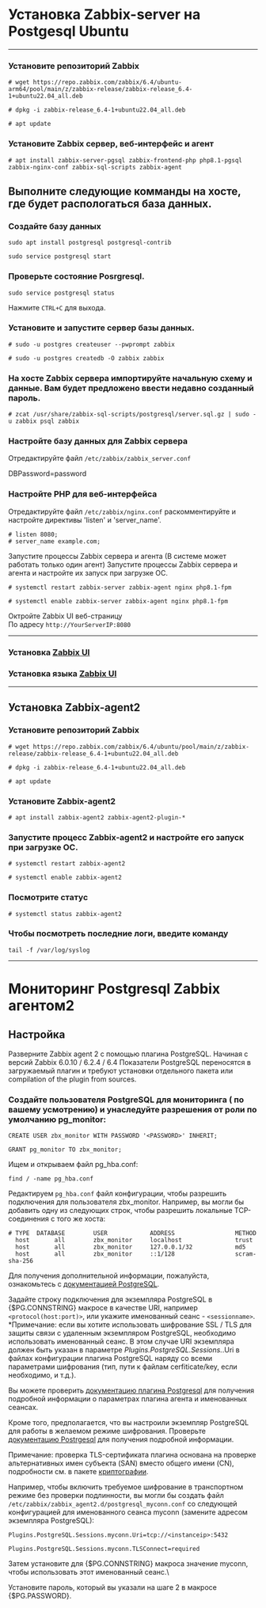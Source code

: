 # Установка Zabbix-server на Postgesql Ubuntu
***
### Установите репозиторий Zabbix 
```
# wget https://repo.zabbix.com/zabbix/6.4/ubuntu-arm64/pool/main/z/zabbix-release/zabbix-release_6.4-1+ubuntu22.04_all.deb
```
```
# dpkg -i zabbix-release_6.4-1+ubuntu22.04_all.deb
```
```
# apt update
```
### Установите Zabbix сервер, веб-интерфейс и агент
```
# apt install zabbix-server-pgsql zabbix-frontend-php php8.1-pgsql zabbix-nginx-conf zabbix-sql-scripts zabbix-agent
```
## Выполните следующие комманды на хосте, где будет распологаться база данных. ##
### Создайте базу данных
```
sudo apt install postgresql postgresql-contrib
```
```
sudo service postgresql start
```
### Проверьте состояние Posrgresql.
```
sudo service postgresql status
```
Нажмите ```CTRL+C``` для выхода.


### Установите и запустите сервер базы данных.


```
# sudo -u postgres createuser --pwprompt zabbix
```
```
# sudo -u postgres createdb -O zabbix zabbix
```


### На хосте Zabbix сервера импортируйте начальную схему и данные. Вам будет предложено ввести недавно созданный пароль.
```
# zcat /usr/share/zabbix-sql-scripts/postgresql/server.sql.gz | sudo -u zabbix psql zabbix
```

### Настройте базу данных для Zabbix сервера
Отредактируйте файл ```/etc/zabbix/zabbix_server.conf```

DBPassword=password

### Настройте PHP для веб-интерфейса
Отредактируйте файл ```/etc/zabbix/nginx.conf``` раскомментируйте и настройте директивы 'listen' и 'server_name'.
```
# listen 8080;
# server_name example.com;
```
Запустите процессы Zabbix сервера и агента (В системе может работать только один агент)
Запустите процессы Zabbix сервера и агента и настройте их запуск при загрузке ОС.
```
# systemctl restart zabbix-server zabbix-agent nginx php8.1-fpm
```
```
# systemctl enable zabbix-server zabbix-agent nginx php8.1-fpm
```
Октройте Zabbix UI веб-страницу\
По адресу ```http://YourServerIP:8080```
***
### Установка [Zabbix UI](https://www.zabbix.com/documentation/6.0/ru/manual/installation/frontend/)

### Установка языка [Zabbix UI](https://www.zabbix.com/documentation/6.0/ru/manual/appendix/install/locales/)

***

## Установка Zabbix-agent2

### Установите репозиторий Zabbix #
```
# wget https://repo.zabbix.com/zabbix/6.4/ubuntu/pool/main/z/zabbix-release/zabbix-release_6.4-1+ubuntu22.04_all.deb
```
```
# dpkg -i zabbix-release_6.4-1+ubuntu22.04_all.deb
```
```
# apt update
```
### Установите Zabbix-agent2 #
```
# apt install zabbix-agent2 zabbix-agent2-plugin-*
```
### Запустите процесс Zabbix-agent2 и настройте его запуск при загрузке ОС. #
```
# systemctl restart zabbix-agent2
```
```
# systemctl enable zabbix-agent2
```
### Посмотрите статус #
```
# systemctl status zabbix-agent2
```
### Чтобы посмотреть последние логи, введите команду #
```
tail -f /var/log/syslog
```
***
# Мониторинг Postgresql Zabbix агентом2

## Настройка
Разверните Zabbix agent 2 с помощью плагина PostgreSQL. 
Начиная с версий Zabbix 6.0.10 / 6.2.4 / 6.4 Показатели PostgreSQL переносятся в загружаемый плагин и требуют установки отдельного пакета или compilation of the plugin from sources.

### Создайте пользователя PostgreSQL для мониторинга (<password> по вашему усмотрению) и унаследуйте разрешения от роли по умолчанию pg_monitor: #
```
CREATE USER zbx_monitor WITH PASSWORD '<PASSWORD>' INHERIT;
```
```
GRANT pg_monitor TO zbx_monitor;
```
Ищем и открываем файл pg_hba.conf:
```
find / -name pg_hba.conf
```

Редактируем ```pg_hba.conf``` файл конфигурации, чтобы разрешить подключения для пользователя zbx_monitor. Например, вы могли бы добавить одну из следующих строк, чтобы разрешить локальные TCP-соединения с того же хоста:
```
# TYPE  DATABASE        USER            ADDRESS                 METHOD
  host       all        zbx_monitor     localhost               trust
  host       all        zbx_monitor     127.0.0.1/32            md5
  host       all        zbx_monitor     ::1/128                 scram-sha-256
```
Для получения дополнительной информации, пожалуйста, ознакомьтесь с [документацией PostgreSQL](https://www.postgresql.org/docs/current/auth-pg-hba-conf.html/).

Задайте строку подключения для экземпляра PostgreSQL в {$PG.CONNSTRING} макросе в качестве URI, например ```<protocol(host:port)>```, или укажите именованный сеанс - ```<sessionname>```.\
*Примечание: если вы хотите использовать шифрование SSL / TLS для защиты связи с удаленным экземпляром PostgreSQL, необходимо использовать именованный сеанс. В этом случае URI экземпляра должен быть указан в параметре *Plugins.PostgreSQL.Sessions.*.Uri в файлах конфигурации плагина PostgreSQL наряду со всеми параметрами шифрования (тип, пути к файлам cerfiticate/key, если необходимо, и т.д.).

Вы можете проверить [документацию плагина Postgresql](https://git.zabbix.com/projects/AP/repos/postgresql/browse?at=refs%2Fheads%2Frelease%2F6.4/) для получения подробной информации о параметрах плагина агента и именованных сеансах.

Кроме того, предполагается, что вы настроили экземпляр PostgreSQL для работы в желаемом режиме шифрования. Проверьте [документацию Postrgesql](https://www.postgresql.org/docs/current/ssl-tcp.html/) для получения подробной информации.

Примечание: проверка TLS-сертификата плагина основана на проверке альтернативных имен субъекта (SAN) вместо общего имени (CN), подробности см. в пакете [криптографии](https://pkg.go.dev/crypto/x509/).

Например, чтобы включить требуемое шифрование в транспортном режиме без проверки подлинности, вы могли бы создать файл ```/etc/zabbix/zabbix_agent2.d/postgresql_myconn.conf``` со следующей конфигурацией для именованного сеанса myconn (замените <instanceip> адресом экземпляра PostgreSQL):

```Plugins.PostgreSQL.Sessions.myconn.Uri=tcp://<instanceip>:5432```


```Plugins.PostgreSQL.Sessions.myconn.TLSConnect=required```

Затем установите для {$PG.CONNSTRING} макроса значение myconn, чтобы использовать этот именованный сеанс.\

Установите пароль, который вы указали на шаге 2 в макросе {$PG.PASSWORD}.
